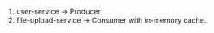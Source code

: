 1. user-service          ->     Producer
2. file-upload-service   ->     Consumer with in-memory cache.
